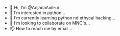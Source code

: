 - 👋 Hi, I’m @AnjanaAnil-ui
- 👀 I’m interested in python...
- 🌱 I’m currently learning python nd ethycal hacking...
- 💞️ I’m looking to collaborate on MNC's...
- 📫 How to reach me by email...

<!---
AnjanaAnil-ui/AnjanaAnil-ui is a ✨ special ✨ repository because its `README.md` (this file) appears on your GitHub profile.
You can click the Preview link to take a look at your changes.
--->
